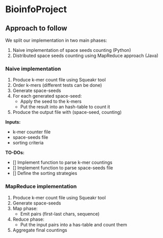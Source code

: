 # BioinfoProject

## Approach to follow
We split our implementation in two main phases:
1. Naive implementation of space seeds counting (Python)
2. Distributed space seeds counting using MapReduce approach (Java)

### Naive implementation
1. Produce k-mer count file using Squeakr tool
2. Order k-mers (different tests can be done)
3. Generate space-seeds
4. For each generated space-seed:
   - Apply the seed to the k-mers
   - Put the result into an hash-table to count it
5. Produce the output file with (space-seed, counting)

**Inputs:**
- k-mer counter file
- space-seeds file
- sorting criteria

**TO-DOs:**
- [] Implement function to parse k-mer countings
- [] Implement function to parse space-seeds file
- [] Define the sorting strategies

### MapReduce implementation
1. Produce k-mer count file using Squeakr tool
2. Generate space-seeds
3. Map phase:
   - Emit pairs (first-last chars, sequence)
4. Reduce phase:
   - Put the input pairs into a has-table and count them
5. Aggregate final countings